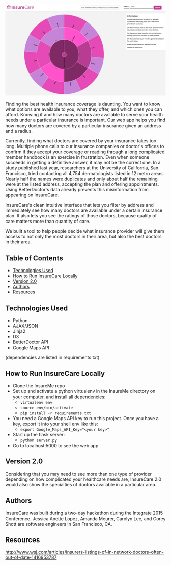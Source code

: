 ![InsureCare homepage](/static/insurecare.png)

Finding the best health insurance coverage is daunting. You want to know what options are available to you, what they offer, and which ones you can afford. Knowing if and how many doctors are available to serve your health needs under a particular insurance is important. Our web app helps you find how many doctors are covered by a particular insurance given an address and a radius.  

Currently, finding what doctors are covered by your insurance takes too long. Multiple phone calls to our insurance companies or doctor's offices to confirm if they accept your coverage or reading through a long complicated member handbook is an exercise in frustration. Even when someone succeeds in getting a definitive answer, it may not be the correct one. In a study published last year, researchers at the University of California, San Francisco, tried contacting all 4,754 dermatologists listed in 12 metro areas. Nearly half the names were duplicates and only about half the remaining were at the listed address, accepting the plan and offering appointments. Using BetterDoctor's data already prevents this misinformation from appearing on InsureCare. 

InsureCare's clean intuitive interface that lets you filter by address and immediately see how many doctors are available under a certain insurance plan. It also lets you see the ratings of those doctors, because quality of care matters more than quantity of care. 

We built a tool to help people decide what insurance provider will give them access to not only the most doctors in their area, but also the best doctors in their area. 

## Table of Contents
* [Technologies Used](#technologiesused)
* [How to Run InsureCare Locally](#run)
* [Version 2.0](#v2)
* [Authors](#authors)
* [Resources](#resources)

## <a name="technologiesused"></a>Technologies Used

* Python 
* AJAX/JSON
* Jinja2
* D3
* BetterDoctor API
* Google Maps API

(dependencies are listed in requirements.txt)

## <a name="run"></a>How to Run InsureCare Locally
  * Clone the InsureMe repo
  * Set up and activate a python virtualenv in the InsureMe directory on your computer, and install all dependencies:
    * `virtualenv env`
    * `source env/bin/activate`
    * `pip install -r requirements.txt`
  * You need a Google Maps API key to run this project. Once you have a key, export it into your shell env like this:
  	* `export Google_Maps_API_Key="<your key>"`
  * Start up the flask server:
    * `python server.py`
  * Go to localhost:5000 to see the web app
 
  
## <a name="v2"></a>Version 2.0
Considering that you may need to see more than one type of provider depending on how complicated your healthcare needs are, InsureCare 2.0 would also show the specialties of doctors available in a particular area. 

## <a name="authors"></a>Authors
InsureCare was built during a two-day hackathon during the Integrate 2015 Conference.
Jessica Anette Lopez, Amanda Meurer, Carolyn Lee, and Corey Shott are software engineers in San Francisco, CA.

## <a name="resources"></a>Resources
http://www.wsj.com/articles/insurers-listings-of-in-network-doctors-often-out-of-date-1416953787
